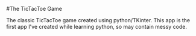 #The TicTacToe Game

The classic TicTacToe game created using python/TKinter.
This app is the first app I've created while learning python, so may contain messy code. 
